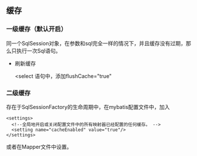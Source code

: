 ## 缓存

### 一级缓存（默认开启）

同一个SqlSession对象，在参数和sql完全一样的情况下，并且缓存没有过期，那么只执行一次Sql语句。

- 刷新缓存

  <select 语句中，添加flushCache="true"

### 二级缓存

存在于SqlSessionFactory的生命周期中，在mybatis配置文件中，加入

```
<settings>
  <!--全局地开启或关闭配置文件中的所有映射器已经配置的任何缓存。 -->
  <setting name="cacheEnabled" value="true"/>
</settings>
```

或者在Mapper文件中设置。